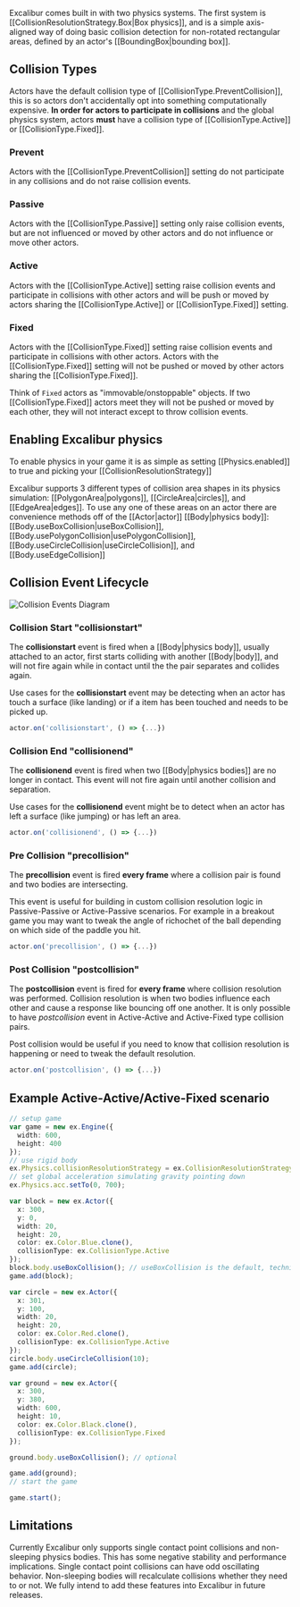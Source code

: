 Excalibur comes built in with two physics systems. The first system is [[CollisionResolutionStrategy.Box|Box physics]], and is a
simple axis-aligned way of doing basic collision detection for non-rotated rectangular areas, defined by an actor's
[[BoundingBox|bounding box]].

## Collision Types

Actors have the default collision type of [[CollisionType.PreventCollision]], this is so actors don't accidentally opt into something computationally expensive. **In order for actors to participate in collisions** and the global physics system, actors **must** have a collision type of [[CollisionType.Active]] or [[CollisionType.Fixed]].

### Prevent

Actors with the [[CollisionType.PreventCollision]] setting do not participate in any
collisions and do not raise collision events.

### Passive

Actors with the [[CollisionType.Passive]] setting only raise collision events, but are not
influenced or moved by other actors and do not influence or move other actors.

### Active

Actors with the [[CollisionType.Active]] setting raise collision events and participate
in collisions with other actors and will be push or moved by actors sharing
the [[CollisionType.Active]] or [[CollisionType.Fixed]] setting.

### Fixed

Actors with the [[CollisionType.Fixed]] setting raise collision events and participate in
collisions with other actors. Actors with the [[CollisionType.Fixed]] setting will not be
pushed or moved by other actors sharing the [[CollisionType.Fixed]].

Think of `Fixed` actors as "immovable/onstoppable" objects. If two [[CollisionType.Fixed]] actors
meet they will not be pushed or moved by each other, they will not interact except to throw
collision events.

## Enabling Excalibur physics

To enable physics in your game it is as simple as setting [[Physics.enabled]] to true and picking your
[[CollisionResolutionStrategy]]

Excalibur supports 3 different types of collision area shapes in its physics simulation: [[PolygonArea|polygons]],
[[CircleArea|circles]], and [[EdgeArea|edges]]. To use any one of these areas on an actor there are convenience methods off of
the [[Actor|actor]] [[Body|physics body]]: [[Body.useBoxCollision|useBoxCollision]],
[[Body.usePolygonCollision|usePolygonCollision]], [[Body.useCircleCollision|useCircleCollision]], and [[Body.useEdgeCollision]]

## Collision Event Lifecycle

![Collision Events Diagram](/assets/images/docs/collisioneventdiagram.png)

### Collision Start "collisionstart"

The **collisionstart** event is fired when a [[Body|physics body]], usually attached to an actor, first starts colliding with another [[Body|body]], and will not fire again while in contact until the the pair separates and collides again.

Use cases for the **collisionstart** event may be detecting when an actor has touch a surface (like landing) or if a item has been touched and needs to be picked up.

```typescript
actor.on('collisionstart', () => {...})
```

### Collision End "collisionend"

The **collisionend** event is fired when two [[Body|physics bodies]] are no longer in contact. This event will not fire again until another collision and separation.

Use cases for the **collisionend** event might be to detect when an actor has left a surface (like jumping) or has left an area.

```typescript
actor.on('collisionend', () => {...})
```

### Pre Collision "precollision"

The **precollision** event is fired **every frame** where a collision pair is found and two bodies are intersecting.

This event is useful for building in custom collision resolution logic in Passive-Passive or Active-Passive scenarios. For example in a breakout game you may want to tweak the angle of richochet of the ball depending on which side of the paddle you hit.

```typescript
actor.on('precollision', () => {...})
```

### Post Collision "postcollision"

The **postcollision** event is fired for **every frame** where collision resolution was performed. Collision resolution is when two bodies influence each other and cause a response like bouncing off one another. It is only possible to have _postcollision_ event in Active-Active and Active-Fixed type collision pairs.

Post collision would be useful if you need to know that collision resolution is happening or need to tweak the default resolution.

```typescript
actor.on('postcollision', () => {...})
```

## Example Active-Active/Active-Fixed scenario

```ts
// setup game
var game = new ex.Engine({
  width: 600,
  height: 400
});
// use rigid body
ex.Physics.collisionResolutionStrategy = ex.CollisionResolutionStrategy.RigidBody;
// set global acceleration simulating gravity pointing down
ex.Physics.acc.setTo(0, 700);

var block = new ex.Actor({
  x: 300,
  y: 0,
  width: 20,
  height: 20,
  color: ex.Color.Blue.clone(),
  collisionType: ex.CollisionType.Active
});
block.body.useBoxCollision(); // useBoxCollision is the default, technically optional
game.add(block);

var circle = new ex.Actor({
  x: 301,
  y: 100,
  width: 20,
  height: 20,
  color: ex.Color.Red.clone(),
  collisionType: ex.CollisionType.Active
});
circle.body.useCircleCollision(10);
game.add(circle);

var ground = new ex.Actor({
  x: 300,
  y: 380,
  width: 600,
  height: 10,
  color: ex.Color.Black.clone(),
  collisionType: ex.CollisionType.Fixed
});

ground.body.useBoxCollision(); // optional

game.add(ground);
// start the game

game.start();
```

## Limitations

Currently Excalibur only supports single contact point collisions and non-sleeping physics bodies. This has some negative stability
and performance implications. Single contact point collisions can have odd oscillating behavior. Non-sleeping bodies will recalculate
collisions whether they need to or not. We fully intend to add these features into Excalibur in future releases.
